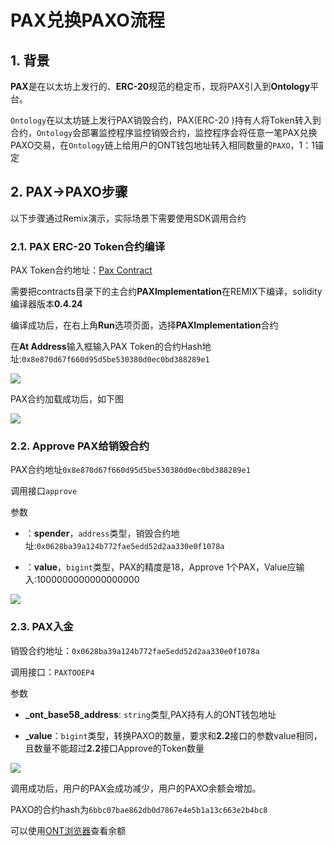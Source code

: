 # PAX兑换PAXO流程



## 1. 背景

**PAX**是在以太坊上发行的、**ERC-20**规范的稳定币，现将PAX引入到**Ontology**平台。

`Ontology`在以太坊链上发行PAX销毁合约，PAX(ERC-20 )持有人将Token转入到合约，`Ontology`会部署监控程序监控销毁合约，监控程序会将任意一笔PAX兑换PAXO交易，在`Ontology`链上给用户的ONT钱包地址转入相同数量的`PAXO`，1：1锚定



## 2. PAX->PAXO步骤

以下步骤通过Remix演示，实际场景下需要使用SDK调用合约

### 2.1. PAX ERC-20 Token合约编译

PAX Token合约地址：[Pax Contract](https://github.com/paxosglobal/pax-contracts)

需要把contracts目录下的主合约**PAXImplementation**在REMIX下编译，solidity编译器版本**0.4.24**

编译成功后，在右上角**Run**选项页面，选择**PAXImplementation**合约

在**At Address**输入框输入PAX Token的合约Hash地址:`0x8e870d67f660d95d5be530380d0ec0bd388289e1`


![](./images/pax01.png)



PAX合约加载成功后，如下图


![](./images/pax02.png)


### 2.2. Approve PAX给销毁合约

PAX合约地址`0x8e870d67f660d95d5be530380d0ec0bd388289e1`

调用接口`approve`

参数

- ：**spender**，`address`类型，销毁合约地址:`0x0628ba39a124b772fae5edd52d2aa330e0f1078a`

- ：**value**，`bigint`类型，PAX的精度是18，Approve 1个PAX，Value应输入:1000000000000000000


![](./images/pax03.png)



### 2.3. PAX入金

销毁合约地址：`0x0628ba39a124b772fae5edd52d2aa330e0f1078a`

调用接口：`PAXTOOEP4`

参数

- **_ont_base58_address**: `string`类型,PAX持有人的ONT钱包地址

- **_value**：`bigint`类型，转换PAXO的数量，要求和**2.2**接口的参数value相同，且数量不能超过**2.2**接口Approve的Token数量

![](./images/pax04.png)



调用成功后，用户的PAX会成功减少，用户的PAXO余额会增加。

PAXO的合约hash为`6bbc07bae862db0d7867e4e5b1a13c663e2b4bc8`

可以使用[ONT浏览器](https://explorer.ont.io/)查看余额



